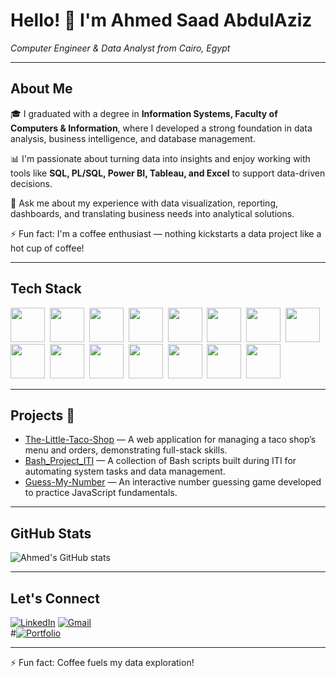 # Hello! 👋 I'm Ahmed Saad AbdulAziz  
*Computer Engineer & Data Analyst from Cairo, Egypt*

---

## About Me  
🎓 I graduated with a degree in **Information Systems, Faculty of Computers & Information**, where I developed a strong foundation in data analysis, business intelligence, and database management.  

📊 I'm passionate about turning data into insights and enjoy working with tools like **SQL, PL/SQL, Power BI, Tableau, and Excel** to support data-driven decisions.  

💬 Ask me about my experience with data visualization, reporting, dashboards, and translating business needs into analytical solutions.  

⚡ Fun fact: I'm a coffee enthusiast — nothing kickstarts a data project like a hot cup of coffee!

---

## Tech Stack  
<img src="https://img.shields.io/badge/-HTML-05122A?style=flat&logo=HTML5" height="55" />&nbsp;
<img src="https://img.shields.io/badge/-CSS-05122A?style=flat&logo=CSS3&logoColor=1572B6" height="55" />&nbsp;
<img src="https://img.shields.io/badge/-JavaScript-05122A?style=flat&logo=javascript" height="55" />&nbsp;
<img src="https://img.shields.io/badge/-jQuery-05122A?style=flat&logo=jquery" height="55" />&nbsp;
<img src="https://img.shields.io/badge/-PHP-05122A?style=flat&logo=php&logoColor=white" height="55" />&nbsp;
<img src="https://img.shields.io/badge/-Bootstrap-05122A?style=flat&logo=bootstrap" height="55" />&nbsp;
<img src="https://img.shields.io/badge/-C%23-05122A?style=flat&logo=c-sharp" height="55" />&nbsp;
<img src="https://img.shields.io/badge/-Entity%20Framework-05122A?style=flat" height="55" />&nbsp;
<img src="https://img.shields.io/badge/-MVC-05122A?style=flat&logo=ASP.NET" height="55" />&nbsp;
<img src="https://img.shields.io/badge/-Web%20API-05122A?style=flat" height="55" />&nbsp;
<img src="https://img.shields.io/badge/-Angular-05122A?style=flat&logo=angular" height="55" />&nbsp;
<img src="https://img.shields.io/badge/-SQL-05122A?style=flat&logo=postgresql&logoColor=white" height="55" />&nbsp;
<img src="https://img.shields.io/badge/-PL%2FSQL-05122A?style=flat&logo=oracle&logoColor=white" height="55" />&nbsp;
<img src="https://img.shields.io/badge/-Power%20BI-05122A?style=flat&logo=powerbi&logoColor=F2C811" height="55" />&nbsp;
<img src="https://img.shields.io/badge/-Tableau-05122A?style=flat&logo=tableau&logoColor=E97627" height="55" />




---

## Projects 🚀  
- [The-Little-Taco-Shop](https://github.com/AhmedSaad5/The-Little-Taco-Shop) — A web application for managing a taco shop’s menu and orders, demonstrating full-stack skills.  
- [Bash_Project_ITI](https://github.com/AhmedSaad5/Bash_Project_ITI) — A collection of Bash scripts built during ITI for automating system tasks and data management.  
- [Guess-My-Number](https://github.com/AhmedSaad5/Guess-My-Number) — An interactive number guessing game developed to practice JavaScript fundamentals.

---

## GitHub Stats  
![Ahmed's GitHub stats](https://github-readme-stats.vercel.app/api?username=AhmedSaad5&show_icons=true&theme=radical)

---

## Let's Connect  
[![LinkedIn](https://img.shields.io/badge/LinkedIn-Ahmed%20AbdulAziz-blue?style=flat&logo=linkedin)]([https://www.linkedin.com/in/your-linkedin-profile](https://www.linkedin.com/in/ahmed-masoud93/))  
[![Gmail](https://img.shields.io/badge/Gmail-Ahmed%20AbdulAziz-red?style=flat&logo=gmail)](mailto:mod0yh74@gmail.com)  
#[![Portfolio](https://img.shields.io/badge/Portfolio-Website-0078D7?style=flat&logo=github)](https://your-portfolio-link.com)

---

⚡ Fun fact: Coffee fuels my data exploration!
